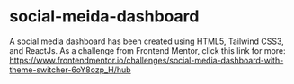 # social-meida-dashboard
A social media dashboard has been created using HTML5, Tailwind CSS3, and ReactJs. As a challenge from Frontend Mentor, click this link for more: https://www.frontendmentor.io/challenges/social-media-dashboard-with-theme-switcher-6oY8ozp_H/hub

